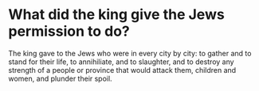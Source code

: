 # What did the king give the Jews permission to do?

The king gave to the Jews who were in every city by city: to gather and to stand for their life, to annihiliate, and to slaughter, and to destroy any strength of a people or province that would attack them, children and women, and plunder their spoil.
